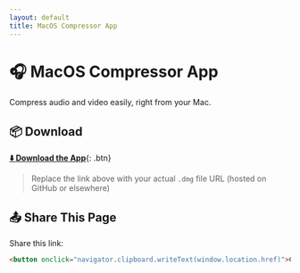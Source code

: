 ```yaml
---
layout: default
title: MacOS Compressor App
---
```


# 🎧 MacOS Compressor App

Compress audio and video easily, right from your Mac.

## 📦 Download

[**⬇️ Download the App**](https://yourdomain.com/yourfile.dmghttps://github.com/leotimechannelorg/Compressr-Easy-Media-Compressor-For-Mac/releases/download/Compressr-versions/Compressr.dmg){: .btn}

> Replace the link above with your actual `.dmg` file URL (hosted on GitHub or elsewhere)

## 📤 Share This Page

Share this link:  
```html
<button onclick="navigator.clipboard.writeText(window.location.href)">Copy Page URL</button>
